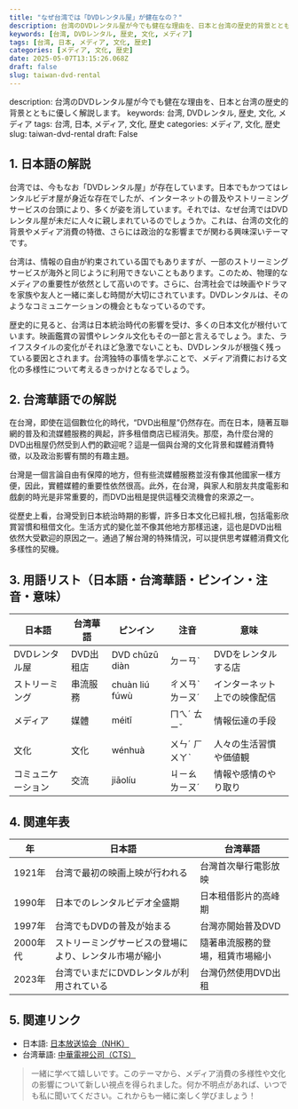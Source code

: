 ```yaml
---
title: "なぜ台湾では「DVDレンタル屋」が健在なの？"
description: 台湾のDVDレンタル屋が今でも健在な理由を、日本と台湾の歴史的背景とともに優しく解説します。
keywords: [台湾, DVDレンタル, 歴史, 文化, メディア]
tags: [台湾, 日本, メディア, 文化, 歴史]
categories: [メディア, 文化, 歴史]
date: 2025-05-07T13:15:26.068Z
draft: false
slug: taiwan-dvd-rental
---
```


description: 台湾のDVDレンタル屋が今でも健在な理由を、日本と台湾の歴史的背景とともに優しく解説します。
keywords: 台湾, DVDレンタル, 歴史, 文化, メディア
tags: 台湾, 日本, メディア, 文化, 歴史
categories: メディア, 文化, 歴史
slug: taiwan-dvd-rental
draft: False

## 1. 日本語の解説

台湾では、今もなお「DVDレンタル屋」が存在しています。日本でもかつてはレンタルビデオ屋が身近な存在でしたが、インターネットの普及やストリーミングサービスの台頭により、多くが姿を消しています。それでは、なぜ台湾ではDVDレンタル屋が未だに人々に親しまれているのでしょうか。これは、台湾の文化的背景やメディア消費の特徴、さらには政治的な影響までが関わる興味深いテーマです。

台湾は、情報の自由が約束されている国でもありますが、一部のストリーミングサービスが海外と同じように利用できないこともあります。このため、物理的なメディアの重要性が依然として高いのです。さらに、台湾社会では映画やドラマを家族や友人と一緒に楽しむ時間が大切にされています。DVDレンタルは、そのようなコミュニケーションの機会ともなっているのです。

歴史的に見ると、台湾は日本統治時代の影響を受け、多くの日本文化が根付いています。映画鑑賞の習慣やレンタル文化もその一部と言えるでしょう。また、ライフスタイルの変化がそれほど急激でないことも、DVDレンタルが根強く残っている要因とされます。台湾独特の事情を学ぶことで、メディア消費における文化の多様性について考えるきっかけとなるでしょう。

## 2. 台湾華語での解説

在台灣，即使在這個數位化的時代，“DVD出租屋”仍然存在。而在日本，隨著互聯網的普及和流媒體服務的興起，許多租借商店已經消失。那麼，為什麼台灣的DVD出租屋仍然受到人們的歡迎呢？這是一個與台灣的文化背景和媒體消費特徵，以及政治影響有關的有趣主題。

台灣是一個言論自由有保障的地方，但有些流媒體服務並沒有像其他國家一樣方便，因此，實體媒體的重要性依然很高。此外，在台灣，與家人和朋友共度電影和戲劇的時光是非常重要的，而DVD出租是提供這種交流機會的來源之一。

從歷史上看，台灣受到日本統治時期的影響，許多日本文化已經扎根，包括電影欣賞習慣和租借文化。生活方式的變化並不像其他地方那樣迅速，這也是DVD出租依然大受歡迎的原因之一。通過了解台灣的特殊情況，可以提供思考媒體消費文化多樣性的契機。

## 3. 用語リスト（日本語・台湾華語・ピンイン・注音・意味）

| 日本語         | 台湾華語         | ピンイン       | 注音      | 意味                   |
|--------------|----------------|--------------|---------|----------------------|
| DVDレンタル屋 | DVD出租店       | DVD chūzū diàn | ㄉㄧㄢˋ  | DVDをレンタルする店     |
| ストリーミング | 串流服務        | chuàn liú fúwù | ㄔㄨㄢˋ ㄌㄧㄡˊ | インターネット上での映像配信 |
| メディア      | 媒體            | méitǐ         | ㄇㄟˊ ㄊㄧˇ | 情報伝達の手段         |
| 文化         | 文化            | wénhuà        | ㄨㄣˊ ㄏㄨㄚˋ | 人々の生活習慣や価値観   |
| コミュニケーション| 交流            | jiāolíu       | ㄐㄧㄠ ㄌㄧㄡˊ | 情報や感情のやり取り     |

## 4. 関連年表

| 年      | 日本語                                               | 台湾華語                                | 
|-------|--------------------------------------------------|-------------------------------------|
| 1921年 | 台湾で最初の映画上映が行われる                          | 台灣首次舉行電影放映                     | 
| 1990年 | 日本でのレンタルビデオ全盛期                           | 日本租借影片的高峰期                     |
| 1997年 | 台湾でもDVDの普及が始まる                            | 台灣亦開始普及DVD                      | 
| 2000年代| ストリーミングサービスの登場により、レンタル市場が縮小    | 隨著串流服務的登場，租賃市場縮小              | 
| 2023年 | 台湾でいまだにDVDレンタルが利用されている                | 台灣仍然使用DVD出租                    | 

## 5. 関連リンク

- 日本語: [日本放送協会（NHK）](https://www.nhk.or.jp)
- 台湾華語: [中華電視公司（CTS）](https://www.cts.com.tw)

>一緒に学べて嬉しいです。このテーマから、メディア消費の多様性や文化の影響について新しい視点を得られました。何か不明点があれば、いつでも私に聞いてください。これからも一緒に楽しく学びましょう！